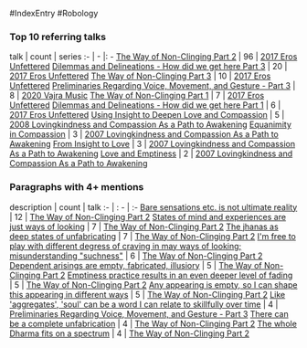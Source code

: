 #IndexEntry #Robology

### Top 10 referring talks
talk | count | series
:- | - |: -
<a data-href="The Way of Non-Clinging Part 2" href="The+Way+of+Non-Clinging+Part+2" class="internal-link" target="_blank" rel="noopener">The Way of Non-Clinging Part 2</a> | 96 | <a data-href="2017 Eros Unfettered" href="2017+Eros+Unfettered" class="internal-link" target="_blank" rel="noopener">2017 Eros Unfettered</a>
<a data-href="Dilemmas and Delineations - How did we get here Part 3" href="Dilemmas+and+Delineations+-+How+did+we+get+here+Part+3" class="internal-link" target="_blank" rel="noopener">Dilemmas and Delineations - How did we get here Part 3</a> | 20 | <a data-href="2017 Eros Unfettered" href="2017+Eros+Unfettered" class="internal-link" target="_blank" rel="noopener">2017 Eros Unfettered</a>
<a data-href="The Way of Non-Clinging Part 3" href="The+Way+of+Non-Clinging+Part+3" class="internal-link" target="_blank" rel="noopener">The Way of Non-Clinging Part 3</a> | 10 | <a data-href="2017 Eros Unfettered" href="2017+Eros+Unfettered" class="internal-link" target="_blank" rel="noopener">2017 Eros Unfettered</a>
<a data-href="Preliminaries Regarding Voice, Movement, and Gesture - Part 3" href="Preliminaries+Regarding+Voice%2C+Movement%2C+and+Gesture+-+Part+3" class="internal-link" target="_blank" rel="noopener">Preliminaries Regarding Voice, Movement, and Gesture - Part 3</a> | 8 | <a data-href="2020 Vajra Music" href="2020+Vajra+Music" class="internal-link" target="_blank" rel="noopener">2020 Vajra Music</a>
<a data-href="The Way of Non-Clinging Part 1" href="The+Way+of+Non-Clinging+Part+1" class="internal-link" target="_blank" rel="noopener">The Way of Non-Clinging Part 1</a> | 7 | <a data-href="2017 Eros Unfettered" href="2017+Eros+Unfettered" class="internal-link" target="_blank" rel="noopener">2017 Eros Unfettered</a>
<a data-href="Dilemmas and Delineations - How did we get here Part 1" href="Dilemmas+and+Delineations+-+How+did+we+get+here+Part+1" class="internal-link" target="_blank" rel="noopener">Dilemmas and Delineations - How did we get here Part 1</a> | 6 | <a data-href="2017 Eros Unfettered" href="2017+Eros+Unfettered" class="internal-link" target="_blank" rel="noopener">2017 Eros Unfettered</a>
<a data-href="Using Insight to Deepen Love and Compassion" href="Using+Insight+to+Deepen+Love+and+Compassion" class="internal-link" target="_blank" rel="noopener">Using Insight to Deepen Love and Compassion</a> | 5 | <a data-href="2008 Lovingkindness and Compassion As a Path to Awakening" href="2008+Lovingkindness+and+Compassion+As+a+Path+to+Awakening" class="internal-link" target="_blank" rel="noopener">2008 Lovingkindness and Compassion As a Path to Awakening</a>
<a data-href="Equanimity in Compassion" href="Equanimity+in+Compassion" class="internal-link" target="_blank" rel="noopener">Equanimity in Compassion</a> | 3 | <a data-href="2007 Lovingkindness and Compassion As a Path to Awakening" href="2007+Lovingkindness+and+Compassion+As+a+Path+to+Awakening" class="internal-link" target="_blank" rel="noopener">2007 Lovingkindness and Compassion As a Path to Awakening</a>
<a data-href="From Insight to Love" href="From+Insight+to+Love" class="internal-link" target="_blank" rel="noopener">From Insight to Love</a> | 3 | <a data-href="2007 Lovingkindness and Compassion As a Path to Awakening" href="2007+Lovingkindness+and+Compassion+As+a+Path+to+Awakening" class="internal-link" target="_blank" rel="noopener">2007 Lovingkindness and Compassion As a Path to Awakening</a>
<a data-href="Love and Emptiness" href="Love+and+Emptiness" class="internal-link" target="_blank" rel="noopener">Love and Emptiness</a> | 2 | <a data-href="2007 Lovingkindness and Compassion As a Path to Awakening" href="2007+Lovingkindness+and+Compassion+As+a+Path+to+Awakening" class="internal-link" target="_blank" rel="noopener">2007 Lovingkindness and Compassion As a Path to Awakening</a>

### Paragraphs with 4+ mentions
description | count | talk
:- | : - | :-
<a aria-label-position="top" aria-label="The Way of Non-Clinging Part 2 > Bare sensations etc is not ultimate reality" data-href="The Way of Non-Clinging Part 2#Bare sensations etc is not ultimate reality" href="The+Way+of+Non-Clinging+Part+2#Bare+sensations+etc+is+not+ultimate+reality" class="internal-link" target="_blank" rel="noopener">Bare sensations etc. is not ultimate reality</a> | 12 | <a data-href="The Way of Non-Clinging Part 2" href="The+Way+of+Non-Clinging+Part+2" class="internal-link" target="_blank" rel="noopener">The Way of Non-Clinging Part 2</a>
<a aria-label-position="top" aria-label="The Way of Non-Clinging Part 2 > States of mind and experiences are just ways of looking" data-href="The Way of Non-Clinging Part 2#States of mind and experiences are just ways of looking" href="The+Way+of+Non-Clinging+Part+2#States+of+mind+and+experiences+are+just+ways+of+looking" class="internal-link" target="_blank" rel="noopener">States of mind and experiences are just ways of looking</a> | 7 | <a data-href="The Way of Non-Clinging Part 2" href="The+Way+of+Non-Clinging+Part+2" class="internal-link" target="_blank" rel="noopener">The Way of Non-Clinging Part 2</a>
<a aria-label-position="top" aria-label="The Way of Non-Clinging Part 2 > The jhanas as deep states of unfabricating" data-href="The Way of Non-Clinging Part 2#The jhanas as deep states of unfabricating" href="The+Way+of+Non-Clinging+Part+2#The+jhanas+as+deep+states+of+unfabricating" class="internal-link" target="_blank" rel="noopener">The jhanas as deep states of unfabricating</a> | 7 | <a data-href="The Way of Non-Clinging Part 2" href="The+Way+of+Non-Clinging+Part+2" class="internal-link" target="_blank" rel="noopener">The Way of Non-Clinging Part 2</a>
<a aria-label-position="top" aria-label="The Way of Non-Clinging Part 2 > Im free to play with different degress of craving in may ways of looking; misunderstanding suchness" data-href="The Way of Non-Clinging Part 2#Im free to play with different degress of craving in may ways of looking; misunderstanding suchness" href="The+Way+of+Non-Clinging+Part+2#I%27m+free+to+play+with+different+degress+of+craving+in+may+ways+of+looking%3B+misunderstanding+%22suchness%22" class="internal-link" target="_blank" rel="noopener">I&#x27;m free to play with different degress of craving in may ways of looking; misunderstanding &quot;suchness&quot;</a> | 6 | <a data-href="The Way of Non-Clinging Part 2" href="The+Way+of+Non-Clinging+Part+2" class="internal-link" target="_blank" rel="noopener">The Way of Non-Clinging Part 2</a>
<a aria-label-position="top" aria-label="The Way of Non-Clinging Part 2 > Dependent arisings are empty fabricated illusiory" data-href="The Way of Non-Clinging Part 2#Dependent arisings are empty fabricated illusiory" href="The+Way+of+Non-Clinging+Part+2#Dependent+arisings+are+empty+fabricated+illusiory" class="internal-link" target="_blank" rel="noopener">Dependent arisings are empty, fabricated, illusiory</a> | 5 | <a data-href="The Way of Non-Clinging Part 2" href="The+Way+of+Non-Clinging+Part+2" class="internal-link" target="_blank" rel="noopener">The Way of Non-Clinging Part 2</a>
<a aria-label-position="top" aria-label="The Way of Non-Clinging Part 2 > Emptiness practice results in an even deeper level of fading" data-href="The Way of Non-Clinging Part 2#Emptiness practice results in an even deeper level of fading" href="The+Way+of+Non-Clinging+Part+2#Emptiness+practice+results+in+an+even+deeper+level+of+fading" class="internal-link" target="_blank" rel="noopener">Emptiness practice results in an even deeper level of fading</a> | 5 | <a data-href="The Way of Non-Clinging Part 2" href="The+Way+of+Non-Clinging+Part+2" class="internal-link" target="_blank" rel="noopener">The Way of Non-Clinging Part 2</a>
<a aria-label-position="top" aria-label="The Way of Non-Clinging Part 2 > Any appearing is empty so I can shape this appearing in different ways" data-href="The Way of Non-Clinging Part 2#Any appearing is empty so I can shape this appearing in different ways" href="The+Way+of+Non-Clinging+Part+2#Any+appearing+is+empty+so+I+can+shape+this+appearing+in+different+ways" class="internal-link" target="_blank" rel="noopener">Any appearing is empty, so I can shape this appearing in different ways</a> | 5 | <a data-href="The Way of Non-Clinging Part 2" href="The+Way+of+Non-Clinging+Part+2" class="internal-link" target="_blank" rel="noopener">The Way of Non-Clinging Part 2</a>
<a aria-label-position="top" aria-label="Preliminaries Regarding Voice, Movement, and Gesture - Part 3 > Like aggregates soul can be a word I can relate to skillfully over time" data-href="Preliminaries Regarding Voice, Movement, and Gesture - Part 3#Like aggregates soul can be a word I can relate to skillfully over time" href="Preliminaries+Regarding+Voice%2C+Movement%2C+and+Gesture+-+Part+3#Like+%27aggregates%27+%27soul%27+can+be+a+word+I+can+relate+to+skillfully+over+time" class="internal-link" target="_blank" rel="noopener">Like &#x27;aggregates&#x27;, &#x27;soul&#x27; can be a word I can relate to skillfully over time</a> | 4 | <a data-href="Preliminaries Regarding Voice, Movement, and Gesture - Part 3" href="Preliminaries+Regarding+Voice%2C+Movement%2C+and+Gesture+-+Part+3" class="internal-link" target="_blank" rel="noopener">Preliminaries Regarding Voice, Movement, and Gesture - Part 3</a>
<a aria-label-position="top" aria-label="The Way of Non-Clinging Part 2 > There can be a complete unfabrication" data-href="The Way of Non-Clinging Part 2#There can be a complete unfabrication" href="The+Way+of+Non-Clinging+Part+2#There+can+be+a+complete+unfabrication" class="internal-link" target="_blank" rel="noopener">There can be a complete unfabrication</a> | 4 | <a data-href="The Way of Non-Clinging Part 2" href="The+Way+of+Non-Clinging+Part+2" class="internal-link" target="_blank" rel="noopener">The Way of Non-Clinging Part 2</a>
<a aria-label-position="top" aria-label="The Way of Non-Clinging Part 2 > The whole Dharma fits on a spectrum" data-href="The Way of Non-Clinging Part 2#The whole Dharma fits on a spectrum" href="The+Way+of+Non-Clinging+Part+2#The+whole+Dharma+fits+on+a+spectrum" class="internal-link" target="_blank" rel="noopener">The whole Dharma fits on a spectrum</a> | 4 | <a data-href="The Way of Non-Clinging Part 2" href="The+Way+of+Non-Clinging+Part+2" class="internal-link" target="_blank" rel="noopener">The Way of Non-Clinging Part 2</a>

